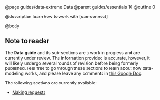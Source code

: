 @page guides/data-extreme Data
@parent guides/essentials 10
@outline 0

@description learn how to work with [can-connect]

@body

## Note to reader
 
The **Data guide** and its sub-sections are a work in progress and are currently under review. The information provided is accurate, however, it will likely undergo several rounds of revision before being formerly published. Feel free to go through these sections to learn about how data-modeling works, and please leave any comments in [this Google Doc](https://docs.google.com/document/d/1Ins62Zr-rIgBHCpfIZ-VHJKrxCjmOz1rZmUSP_a6shA/edit?usp=sharing).


The following sections are currently available:

- [Making requests](./data-making-requests) 
